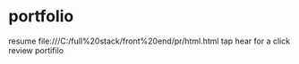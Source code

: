 # portfolio
resume
file:///C:/full%20stack/front%20end/pr/html.html tap hear for a click review portifilo
